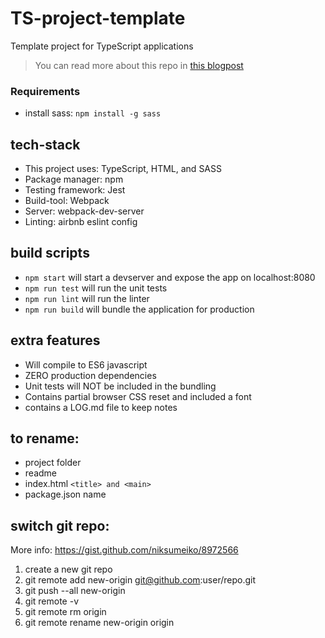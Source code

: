 # TS-project-template
Template project for TypeScript applications

> You can read more about this repo in [this blogpost](https://blog.jcore.com/2021/01/how-to-set-up-a-vanilla-ts-application/)

### Requirements
- install sass: `npm install -g sass`

## tech-stack
- This project uses: TypeScript, HTML, and SASS
- Package manager: npm
- Testing framework: Jest
- Build-tool: Webpack
- Server: webpack-dev-server
- Linting: airbnb eslint config

## build scripts
- `npm start` will start a devserver and expose the app on localhost:8080
- `npm run test` will run the unit tests
- `npm run lint` will run the linter
- `npm run build` will bundle the application for production

## extra features
- Will compile to ES6 javascript
- ZERO production dependencies
- Unit tests will NOT be included in the bundling
- Contains partial browser CSS reset and included a font
- contains a LOG.md file to keep notes

## to rename:
- project folder
- readme
- index.html `<title> and <main>`
- package.json name

## switch git repo:
More info: https://gist.github.com/niksumeiko/8972566
1. create a new git repo
2. git remote add new-origin git@github.com:user/repo.git
3. git push --all new-origin
4. git remote -v
5. git remote rm origin
6. git remote rename new-origin origin
